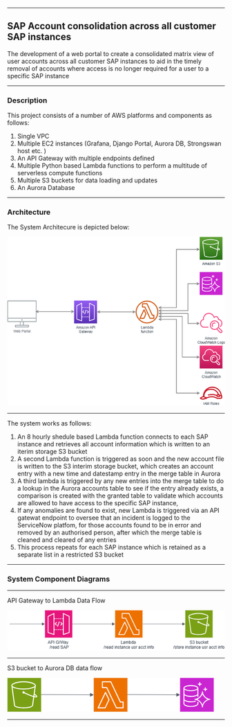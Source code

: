 

---

## SAP Account consolidation across all customer SAP instances

The development of a web portal to create a consolidated matrix view of user accounts across all customer SAP instances to aid in the timely removal of accounts where access is no longer required for a user to a specific SAP instance

---

### Description

This project consists of a number of AWS platforms and components as follows:
1. Single VPC
2. Multiple EC2 instances (Grafana, Django Portal, Aurora DB, Strongswan host etc. )
3. An API Gateway with multiple endpoints defined
4. Multiple Python based Lambda functions to perform a multitude of serverless compute functions
5. Multiple S3 buckets for data loading and updates
6. An Aurora Database

---

### Architecture

The System Architecure is depicted below:

<img src="./SAP-accounts.png">

---

The system works as follows:
1.  An 8 hourly shedule based Lambda function connects to each SAP instance and retrieves all account information which is written to an iterim storage S3 bucket
2.  A second Lambda function is triggered as soon and the new account file is written to the S3 interim storage bucket, which creates an account entry with a new time and datestamp entry in the merge table in Aurora
3.  A third lambda is triggered by any new entries into the merge table to do a lookup in the Aurora accounts table to see if the entry already exists, a comparison is created with the granted table to validate which accounts are allowed to have access to the specific SAP instance,
4.  If any anomalies are found to exist,  new Lambda is triggered via an API gatewat endpoint to oversee that an incident is logged to the ServiceNow platfom, for those accounts found to be in error and removed by an authorised person, after which the merge table is cleaned and cleared of any entries
5. This process repeats for each SAP instance which is retained as a separate list in a restricted S3 bucket

---

### System Component Diagrams

---

API Gateway to Lambda Data Flow

<img src="./API2S3.png">
   
---

S3 bucket to Aurora DB data flow

<img src="./S3toAurora.png">

---
